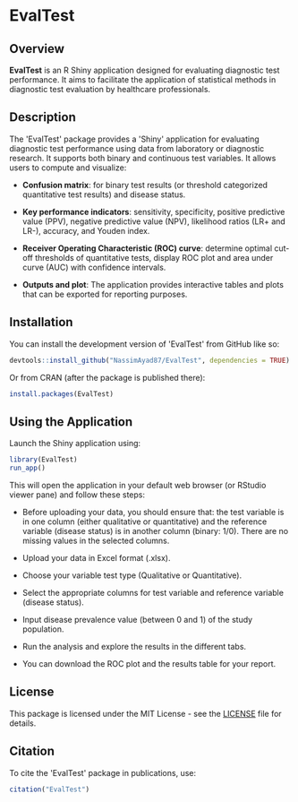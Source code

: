 # EvalTest

## Overview

**EvalTest** is an R Shiny application designed for evaluating diagnostic test performance. It aims to facilitate the application of statistical methods in diagnostic test evaluation by healthcare professionals.

## Description

The 'EvalTest' package provides a 'Shiny' application for evaluating diagnostic test performance using data from laboratory or diagnostic research. It supports both binary and continuous test variables. It allows users to compute and visualize:

-   **Confusion matrix**: for binary test results (or threshold categorized quantitative test results) and disease status.

-   **Key performance indicators**: sensitivity, specificity, positive predictive value (PPV), negative predictive value (NPV), likelihood ratios (LR+ and LR-), accuracy, and Youden index.

-   **Receiver Operating Characteristic (ROC) curve**: determine optimal cut-off thresholds of quantitative tests, display ROC plot and area under curve (AUC) with confidence intervals.

-   **Outputs and plot**: The application provides interactive tables and plots that can be exported for reporting purposes.

## Installation

You can install the development version of 'EvalTest' from GitHub like so:

``` r
devtools::install_github("NassimAyad87/EvalTest", dependencies = TRUE)
```
Or from CRAN (after the package is published there):

``` r
install.packages(EvalTest)
```

## Using the Application

Launch the Shiny application using:

``` r
library(EvalTest)
run_app()
```

This will open the application in your default web browser (or RStudio viewer pane) and follow these steps: 

-   Before uploading your data, you should ensure that: the test variable is in one column (either qualitative or quantitative) and the reference variable (disease status) is in another column (binary: 1/0). There are no missing values in the selected columns.

-   Upload your data in Excel format (.xlsx). 

-   Choose your variable test type (Qualitative or Quantitative). 

-   Select the appropriate columns for test variable and reference variable (disease status). 

-   Input disease prevalence value (between 0 and 1) of the study population.

-   Run the analysis and explore the results in the different tabs.

-   You can download the ROC plot and the results table for your report.

## License

This package is licensed under the MIT License - see the [LICENSE](LICENSE) file for details.

## Citation

To cite the 'EvalTest' package in publications, use:

``` r
citation("EvalTest")
```
